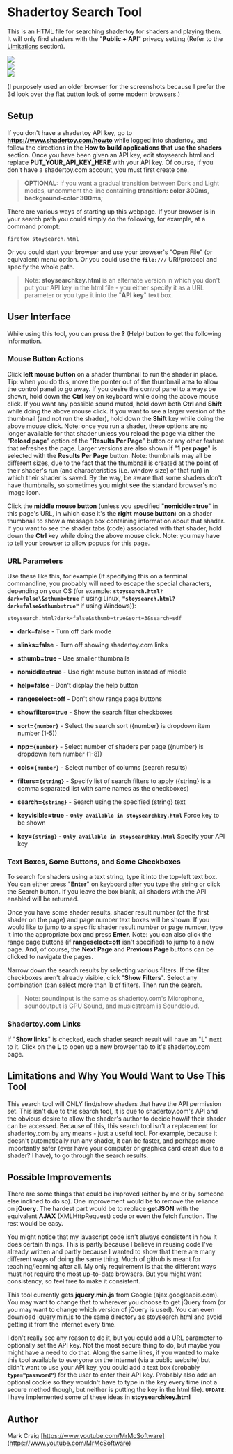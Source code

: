 Shadertoy Search Tool
=====================

This is an HTML file for searching shadertoy for shaders and playing them.
It will only find shaders with the "**Public + API**" privacy setting (Refer
to the [Limitations](#limitations) section).

<img src="screenshot.png"><br>
<img src="screenshot2.png"><br>
<img src="screenshot3.png">

(I purposely used an older browser for the screenshots because I prefer the 3d
look over the flat button look of some modern browsers.)

## Setup

If you don't have a shadertoy API key, go to **https://www.shadertoy.com/howto**
while logged into shadertoy, and follow the directions in the **How to build applications that use the shaders**
section.  Once you have been given an API key, edit stoysearch.html and replace
**PUT_YOUR_API_KEY_HERE** with your API key.  Of course, if you don't have a
shadertoy.com account, you must first create one.

>**OPTIONAL:**  If you want a gradual transition between Dark and Light modes,
>uncomment the line containing **transition: color 300ms, background-color 300ms;**

There are various ways of starting up this webpage.  If your browser is in your
search path you could simply do the following, for example, at a command prompt:

    firefox stoysearch.html

Or you could start your browser and use your browser's "Open File" (or
equivalent) menu option.  Or you could use the **`file:///`** URI/protocol and
specify the whole path.

>Note: **stoysearchkey.html** is an alternate version in which you don't put
>your API key in the html file - you either specify it as a URL parameter or
>you type it into the "**API key**" text box.

## User Interface

While using this tool, you can press the **?** (Help) button to get the
following information.

### Mouse Button Actions

Click **left mouse button** on a shader thumbnail to run the shader in place.
Tip: when you do this, move the pointer out of the thumbnail area to allow the
control panel to go away.  If you desire the control panel to always be shown,
hold down the **Ctrl** key on keyboard while doing the above mouse click.  If
you want any possible sound muted, hold down both **Ctrl** and **Shift** while
doing the above mouse click.  If you want to see a larger version of the
thumbnail (and not run the shader), hold down the **Shift** key while doing the
above mouse click.  Note: once you run a shader, these options are no longer
available for that shader unless you reload the page via either the
"**Reload page**" option of the "**Results Per Page**" button or any other
feature that refreshes the page.  Larger versions are also shown if
"**1 per page**" is selected with the **Results Per Page** button.  Note:
thumbnails may all be different sizes, due to the fact that the thumbnail is
created at the point of their shader's run (and characteristics (i.e. window
size) of that run) in which their shader is saved.  By the way, be aware that
some shaders don't have thumbnails, so sometimes you might see the standard
browser's no image icon.

Click the **middle mouse button** (unless you specified "**nomiddle=true**" in
this page's URL, in which case it's the **right mouse button**) on a shader
thumbnail to show a message box containing information about that shader.  If
you want to see the shader tabs (code) associated with that shader, hold down
the **Ctrl** key while doing the above mouse click.  Note: you may have to tell
your browser to allow popups for this page.

### URL Parameters

Use these like this, for example (If specifying this on a terminal commandline,
you probably will need to escape the special characters, depending on your OS
(for example: **`stoysearch.html?dark=false\&sthumb=true`** if using Linux,
**`"stoysearch.html?dark=false&sthumb=true"`** if using Windows)):

    stoysearch.html?dark=false&sthumb=true&sort=3&search=sdf

  - **dark=false** - Turn off dark mode
  - **slinks=false** - Turn off showing shadertoy.com links
  - **sthumb=true** - Use smaller thumbnails
  - **nomiddle=true** - Use right mouse button instead of middle
  - **help=false** - Don't display the help button
  - **rangeselect=off** - Don't show range page buttons
  - **showfilters=true** - Show the search filter checkboxes
  - **sort=`{number}`** - Select the search sort ({number} is dropdown item number (1-5))
  - **npp=`{number}`** - Select number of shaders per page ({number} is dropdown item number (1-8))
  - **cols=`{number}`** - Select number of columns (search results)
  - **filters=`{string}`** - Specify list of search filters to apply ({string} is a comma separated list with same names as the checkboxes)
  - **search=`{string}`** - Search using the specified {string} text

  - **keyvisible=true** - **`Only available in stoysearchkey.html`** Force key to be shown
  - **key=`{string}`** - **`Only available in stoysearchkey.html`** Specify your API key

### Text Boxes, Some Buttons, and Some Checkboxes

To search for shaders using a text string, type it into the top-left text box.
You can either press "**Enter**" on keyboard after you type the string or click
the Search button.  If you leave the box blank, all shaders with the API
enabled will be returned.

Once you have some shader results, shader result number (of the first shader on
the page) and page number text boxes will be shown.  If you would like to jump
to a specific shader result number or page number, type it into the appropriate
box and press **Enter**.  Note: you can also click the range page buttons (if
**rangeselect=off** isn't specified) to jump to a new page.  And, of course,
the **Next Page** and **Previous Page** buttons can be clicked to navigate the
pages.

Narrow down the search results by selecting various filters.  If the filter
checkboxes aren't already visible, click "**Show Filters**".  Select any
combination (can select more than 1) of filters.  Then run the search.
>Note: soundinput is the same as shadertoy.com's Microphone, soundoutput is GPU
>Sound, and musicstream is Soundcloud.

### Shadertoy.com Links

If "**Show links**" is checked, each shader search result will have an "**L**"
next to it.  Click on the **L** to open up a new browser tab to it's
shadertoy.com page.

## Limitations and Why You Would Want to Use This Tool<a name="limitations"></a>

This search tool will ONLY find/show shaders that have the API permission set.
This isn't due to this search tool, it is due to shadertoy.com's API and the
obvious desire to allow the shader's author to decide how/if their shader can
be accessed.  Because of this, this search tool isn't a replacement for
shadertoy.com by any means - just a useful tool.  For example, because it
doesn't automatically run any shader, it can be faster, and perhaps more
importantly safer (ever have your computer or graphics card crash due to a
shader?  I have), to go through the search results.

## Possible Improvements

There are some things that could be improved (either by me or by someone else
inclined to do so).  One improvement would be to remove the reliance on
**jQuery**.  The hardest part would be to replace **getJSON** with the
equivalent **AJAX** (XMLHttpRequest) code or even the fetch function.  The rest
would be easy.

You might notice that my javascript code isn't always consistent in how it does
certain things.  This is partly because I believe in reusing code I've already
written and partly because I wanted to show that there are many different ways
of doing the same thing.  Much of github is meant for teaching/learning after
all.  My only requirement is that the different ways must not require the most
up-to-date browsers.  But you might want consistency, so feel free to make it
consistent.

This tool currently gets **jquery.min.js** from Google (ajax.googleapis.com).
You may want to change that to wherever you choose to get jQuery from (or you
may want to change which version of jQuery is used).  You can even download
jquery.min.js to the same directory as stoysearch.html and avoid getting it
from the internet every time.

I don't really see any reason to do it, but you could add a URL parameter to
optionally set the API key.  Not the most secure thing to do, but maybe you
might have a need to do that.  Along the same lines, if you wanted to make this
tool available to everyone on the internet (via a public website) but didn't
want to use your API key, you could add a text box (probably
**`type="password"`**) for the user to enter their API key.  Probably also add
an optional cookie so they wouldn't have to type in the key every time (not a
secure method though, but neither is putting the key in the html file).
**`UPDATE`**:  I have implemented some of these ideas in **stoysearchkey.html**

## Author

Mark Craig
[https://www.youtube.com/MrMcSoftware](https://www.youtube.com/MrMcSoftware)
